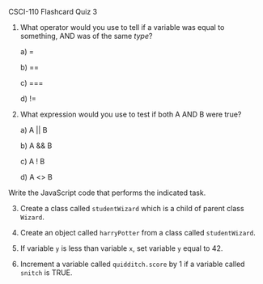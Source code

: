 CSCI-110 Flashcard Quiz 3

1. What operator would you use to tell if a variable was equal to something, AND was of the same *type*?

   a) =

   b) ==

   c) ===

   d) !=

2. What expression would you use to test if both A AND B were true?

   a)  A || B

   b)  A && B

   c)  A ! B

   d) A <> B

Write the JavaScript code that performs the indicated task.

3. Create a class called `studentWizard` which is a child of parent class `Wizard`.





4. Create an object called `harryPotter` from a class called `studentWizard`.





5. If variable `y` is less than variable `x`, set variable `y` equal to 42.





6. Increment a variable called `quidditch.score` by 1 if a variable called `snitch` is TRUE.

